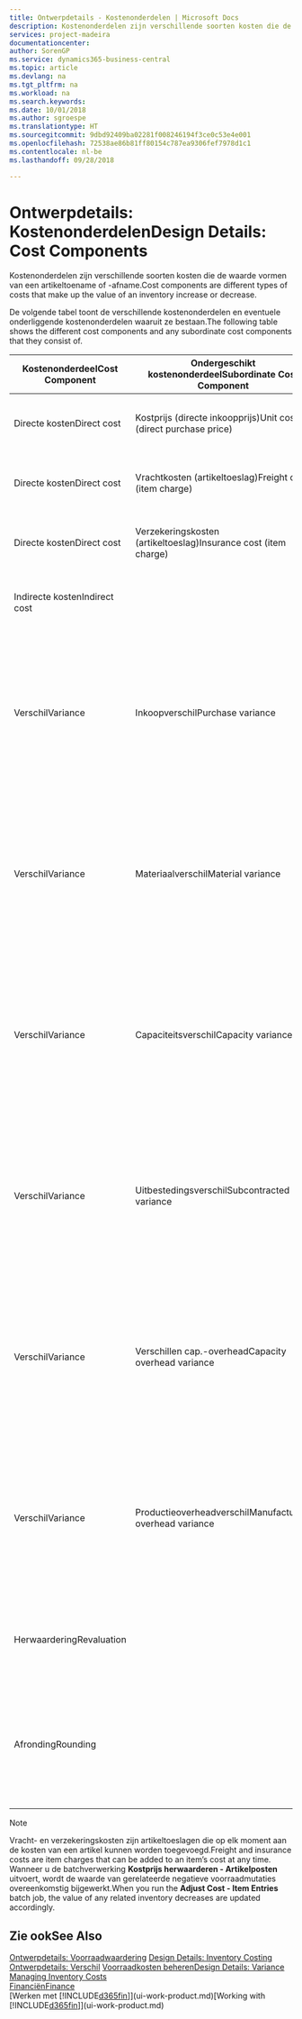 ```yaml
---
title: Ontwerpdetails - Kostenonderdelen | Microsoft Docs
description: Kostenonderdelen zijn verschillende soorten kosten die de waarde vormen van een artikeltoename of -afname.
services: project-madeira
documentationcenter: 
author: SorenGP
ms.service: dynamics365-business-central
ms.topic: article
ms.devlang: na
ms.tgt_pltfrm: na
ms.workload: na
ms.search.keywords: 
ms.date: 10/01/2018
ms.author: sgroespe
ms.translationtype: HT
ms.sourcegitcommit: 9dbd92409ba02281f008246194f3ce0c53e4e001
ms.openlocfilehash: 72538ae86b81ff80154c787ea9306fef7978d1c1
ms.contentlocale: nl-be
ms.lasthandoff: 09/28/2018

---
```

# <a name="design-details-cost-components"></a><span data-ttu-id="f0f7e-103">Ontwerpdetails: Kostenonderdelen</span><span class="sxs-lookup"><span data-stu-id="f0f7e-103">Design Details: Cost Components</span></span>
<span data-ttu-id="f0f7e-104">Kostenonderdelen zijn verschillende soorten kosten die de waarde vormen van een artikeltoename of -afname.</span><span class="sxs-lookup"><span data-stu-id="f0f7e-104">Cost components are different types of costs that make up the value of an inventory increase or decrease.</span></span>  

 <span data-ttu-id="f0f7e-105">De volgende tabel toont de verschillende kostenonderdelen en eventuele onderliggende kostenonderdelen waaruit ze bestaan.</span><span class="sxs-lookup"><span data-stu-id="f0f7e-105">The following table shows the different cost components and any subordinate cost components that they consist of.</span></span>  

|<span data-ttu-id="f0f7e-106">Kostenonderdeel</span><span class="sxs-lookup"><span data-stu-id="f0f7e-106">Cost Component</span></span>|<span data-ttu-id="f0f7e-107">Ondergeschikt kostenonderdeel</span><span class="sxs-lookup"><span data-stu-id="f0f7e-107">Subordinate Cost Component</span></span>|<span data-ttu-id="f0f7e-108">Description</span><span class="sxs-lookup"><span data-stu-id="f0f7e-108">Description</span></span>|  
|--------------------|--------------------------------|---------------------------------------|  
|<span data-ttu-id="f0f7e-109">Directe kosten</span><span class="sxs-lookup"><span data-stu-id="f0f7e-109">Direct cost</span></span>|<span data-ttu-id="f0f7e-110">Kostprijs (directe inkoopprijs)</span><span class="sxs-lookup"><span data-stu-id="f0f7e-110">Unit cost (direct purchase price)</span></span>|<span data-ttu-id="f0f7e-111">Kosten die kunnen worden herleid tot een kostenobject.</span><span class="sxs-lookup"><span data-stu-id="f0f7e-111">Cost that can be traced to a cost object.</span></span>|  
|<span data-ttu-id="f0f7e-112">Directe kosten</span><span class="sxs-lookup"><span data-stu-id="f0f7e-112">Direct cost</span></span>|<span data-ttu-id="f0f7e-113">Vrachtkosten (artikeltoeslag)</span><span class="sxs-lookup"><span data-stu-id="f0f7e-113">Freight cost (item charge)</span></span>|<span data-ttu-id="f0f7e-114">Kosten die kunnen worden herleid tot een kostenobject.</span><span class="sxs-lookup"><span data-stu-id="f0f7e-114">Cost that can be traced to a cost object.</span></span>|  
|<span data-ttu-id="f0f7e-115">Directe kosten</span><span class="sxs-lookup"><span data-stu-id="f0f7e-115">Direct cost</span></span>|<span data-ttu-id="f0f7e-116">Verzekeringskosten (artikeltoeslag)</span><span class="sxs-lookup"><span data-stu-id="f0f7e-116">Insurance cost (item charge)</span></span>|<span data-ttu-id="f0f7e-117">Kosten die kunnen worden herleid tot een kostenobject.</span><span class="sxs-lookup"><span data-stu-id="f0f7e-117">Cost that can be traced to a cost object.</span></span>|  
|<span data-ttu-id="f0f7e-118">Indirecte kosten</span><span class="sxs-lookup"><span data-stu-id="f0f7e-118">Indirect cost</span></span>||<span data-ttu-id="f0f7e-119">Kosten die niet kunnen worden herleid tot een kostenobject.</span><span class="sxs-lookup"><span data-stu-id="f0f7e-119">Cost that cannot be traced to a cost object.</span></span>|  
|<span data-ttu-id="f0f7e-120">Verschil</span><span class="sxs-lookup"><span data-stu-id="f0f7e-120">Variance</span></span>|<span data-ttu-id="f0f7e-121">Inkoopverschil</span><span class="sxs-lookup"><span data-stu-id="f0f7e-121">Purchase variance</span></span>|<span data-ttu-id="f0f7e-122">Het verschil tussen werkelijke kosten en de vaste verrekenprijs. Wordt uitsluitend geboekt voor artikelen met de waarderingsmethode **Standaard**.</span><span class="sxs-lookup"><span data-stu-id="f0f7e-122">The difference between actual and standard costs, which is only posted for items using the **Standard** costing method.</span></span>|  
|<span data-ttu-id="f0f7e-123">Verschil</span><span class="sxs-lookup"><span data-stu-id="f0f7e-123">Variance</span></span>|<span data-ttu-id="f0f7e-124">Materiaalverschil</span><span class="sxs-lookup"><span data-stu-id="f0f7e-124">Material variance</span></span>|<span data-ttu-id="f0f7e-125">Het verschil tussen werkelijke kosten en de vaste verrekenprijs. Wordt uitsluitend geboekt voor artikelen met de waarderingsmethode **Standaard**.</span><span class="sxs-lookup"><span data-stu-id="f0f7e-125">The difference between actual and standard costs, which is only posted for items using the **Standard** costing method.</span></span>|  
|<span data-ttu-id="f0f7e-126">Verschil</span><span class="sxs-lookup"><span data-stu-id="f0f7e-126">Variance</span></span>|<span data-ttu-id="f0f7e-127">Capaciteitsverschil</span><span class="sxs-lookup"><span data-stu-id="f0f7e-127">Capacity variance</span></span>|<span data-ttu-id="f0f7e-128">Het verschil tussen werkelijke kosten en de vaste verrekenprijs. Wordt uitsluitend geboekt voor artikelen met de waarderingsmethode **Standaard**.</span><span class="sxs-lookup"><span data-stu-id="f0f7e-128">The difference between actual and standard costs, which is only posted for items using the **Standard** costing method.</span></span>|  
|<span data-ttu-id="f0f7e-129">Verschil</span><span class="sxs-lookup"><span data-stu-id="f0f7e-129">Variance</span></span>|<span data-ttu-id="f0f7e-130">Uitbestedingsverschil</span><span class="sxs-lookup"><span data-stu-id="f0f7e-130">Subcontracted variance</span></span>|<span data-ttu-id="f0f7e-131">Het verschil tussen werkelijke kosten en de vaste verrekenprijs. Wordt uitsluitend geboekt voor artikelen met de waarderingsmethode **Standaard**.</span><span class="sxs-lookup"><span data-stu-id="f0f7e-131">The difference between actual and standard costs, which is only posted for items using the **Standard** costing method.</span></span>|  
|<span data-ttu-id="f0f7e-132">Verschil</span><span class="sxs-lookup"><span data-stu-id="f0f7e-132">Variance</span></span>|<span data-ttu-id="f0f7e-133">Verschillen cap.-overhead</span><span class="sxs-lookup"><span data-stu-id="f0f7e-133">Capacity overhead variance</span></span>|<span data-ttu-id="f0f7e-134">Het verschil tussen werkelijke kosten en de vaste verrekenprijs. Wordt uitsluitend geboekt voor artikelen met de waarderingsmethode **Standaard**.</span><span class="sxs-lookup"><span data-stu-id="f0f7e-134">The difference between actual and standard costs, which is only posted for items using the **Standard** costing method.</span></span>|  
|<span data-ttu-id="f0f7e-135">Verschil</span><span class="sxs-lookup"><span data-stu-id="f0f7e-135">Variance</span></span>|<span data-ttu-id="f0f7e-136">Productieoverheadverschil</span><span class="sxs-lookup"><span data-stu-id="f0f7e-136">Manufacturing overhead variance</span></span>|<span data-ttu-id="f0f7e-137">Het verschil tussen werkelijke kosten en de vaste verrekenprijs. Wordt uitsluitend geboekt voor artikelen met de waarderingsmethode **Standaard**.</span><span class="sxs-lookup"><span data-stu-id="f0f7e-137">The difference between actual and standard costs, which is only posted for items using the **Standard** costing method.</span></span>|  
|<span data-ttu-id="f0f7e-138">Herwaardering</span><span class="sxs-lookup"><span data-stu-id="f0f7e-138">Revaluation</span></span>||<span data-ttu-id="f0f7e-139">Waardevermindering of -vermeerdering van de huidige voorraadwaarde.</span><span class="sxs-lookup"><span data-stu-id="f0f7e-139">A depreciation or appreciation of the current inventory value.</span></span>|  
|<span data-ttu-id="f0f7e-140">Afronding</span><span class="sxs-lookup"><span data-stu-id="f0f7e-140">Rounding</span></span>||<span data-ttu-id="f0f7e-141">Restwaarden die ontstaan door de manier waarop de waardering van negatieve voorraadmutaties wordt berekend.</span><span class="sxs-lookup"><span data-stu-id="f0f7e-141">Residuals caused by the way in which valuation of inventory decreases are calculated.</span></span>|  

> [!NOTE]  
>  <span data-ttu-id="f0f7e-142">Vracht- en verzekeringskosten zijn artikeltoeslagen die op elk moment aan de kosten van een artikel kunnen worden toegevoegd.</span><span class="sxs-lookup"><span data-stu-id="f0f7e-142">Freight and insurance costs are item charges that can be added to an item’s cost at any time.</span></span> <span data-ttu-id="f0f7e-143">Wanneer u de batchverwerking **Kostprijs herwaarderen - Artikelposten** uitvoert, wordt de waarde van gerelateerde negatieve voorraadmutaties overeenkomstig bijgewerkt.</span><span class="sxs-lookup"><span data-stu-id="f0f7e-143">When you run the **Adjust Cost - Item Entries** batch job, the value of any related inventory decreases are updated accordingly.</span></span>  

## <a name="see-also"></a><span data-ttu-id="f0f7e-144">Zie ook</span><span class="sxs-lookup"><span data-stu-id="f0f7e-144">See Also</span></span>  
 <span data-ttu-id="f0f7e-145">[Ontwerpdetails: Voorraadwaardering](design-details-inventory-costing.md) </span><span class="sxs-lookup"><span data-stu-id="f0f7e-145">[Design Details: Inventory Costing](design-details-inventory-costing.md) </span></span>  
 <span data-ttu-id="f0f7e-146">[Ontwerpdetails: Verschil](design-details-variance.md) [Voorraadkosten beheren](finance-manage-inventory-costs.md)</span><span class="sxs-lookup"><span data-stu-id="f0f7e-146">[Design Details: Variance](design-details-variance.md) [Managing Inventory Costs](finance-manage-inventory-costs.md)</span></span>  
 [<span data-ttu-id="f0f7e-147">Financiën</span><span class="sxs-lookup"><span data-stu-id="f0f7e-147">Finance</span></span>](finance.md)  
 <span data-ttu-id="f0f7e-148">[Werken met [!INCLUDE[d365fin](includes/d365fin_md.md)]](ui-work-product.md)</span><span class="sxs-lookup"><span data-stu-id="f0f7e-148">[Working with [!INCLUDE[d365fin](includes/d365fin_md.md)]](ui-work-product.md)</span></span>  

